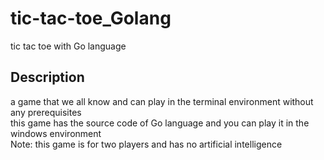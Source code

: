 # tic-tac-toe_Golang
tic tac toe with Go language

## Description
a game that we all know and can play in the terminal environment without any prerequisites<br>
this game has the source code of Go language and you can play it in the windows environment<br>
Note: this game is for two players and has no artificial intelligence
